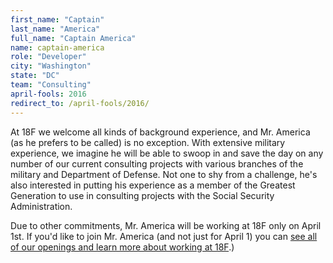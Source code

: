 ```yaml
---
first_name: "Captain"
last_name: "America"
full_name: "Captain America"
name: captain-america
role: "Developer"
city: "Washington"
state: "DC"
team: "Consulting"
april-fools: 2016
redirect_to: /april-fools/2016/
---
```

At 18F we welcome all kinds of background experience, and Mr. America (as he prefers to be called) is no exception. With extensive military experience, we imagine he will be able to swoop in and save the day on any number of our current consulting projects with various branches of the military and Department of Defense. Not one to shy from a challenge, he's also interested in putting his experience as a member of the Greatest Generation to use in consulting projects with the Social Security Administration.

Due to other commitments, Mr. America will be working at 18F only on April 1st. If you'd like to join Mr. America (and not just for April 1) you can [see all of our openings and learn more about working at 18F](https://pages.18f.gov/joining-18f/).)
